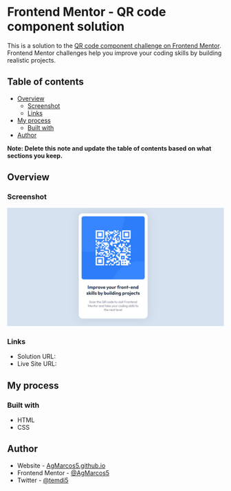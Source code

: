 # Frontend Mentor - QR code component solution

This is a solution to the [QR code component challenge on Frontend Mentor](https://www.frontendmentor.io/challenges/qr-code-component-iux_sIO_H). Frontend Mentor challenges help you improve your coding skills by building realistic projects. 

## Table of contents

- [Overview](#overview)
  - [Screenshot](#screenshot)
  - [Links](#links)
- [My process](#my-process)
  - [Built with](#built-with)
- [Author](#author)

**Note: Delete this note and update the table of contents based on what sections you keep.**

## Overview

### Screenshot

![](./images/prev.jpg)

### Links

- Solution URL: [](https://github.com/AgMarcos5/challenge-qr-code)
- Live Site URL: [](https://your-live-site-url.com)

## My process

### Built with

- HTML
- CSS

## Author

- Website - [AgMarcos5.github.io](https://agmarcos5.github.io)
- Frontend Mentor - [@AgMarcos5](https://www.frontendmentor.io/profile/AgMarcos5)
- Twitter - [@temdi5](https://www.twitter.com/temdi5)
